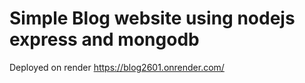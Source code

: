 # Simple Blog website using nodejs express and mongodb

Deployed on render
https://blog2601.onrender.com/